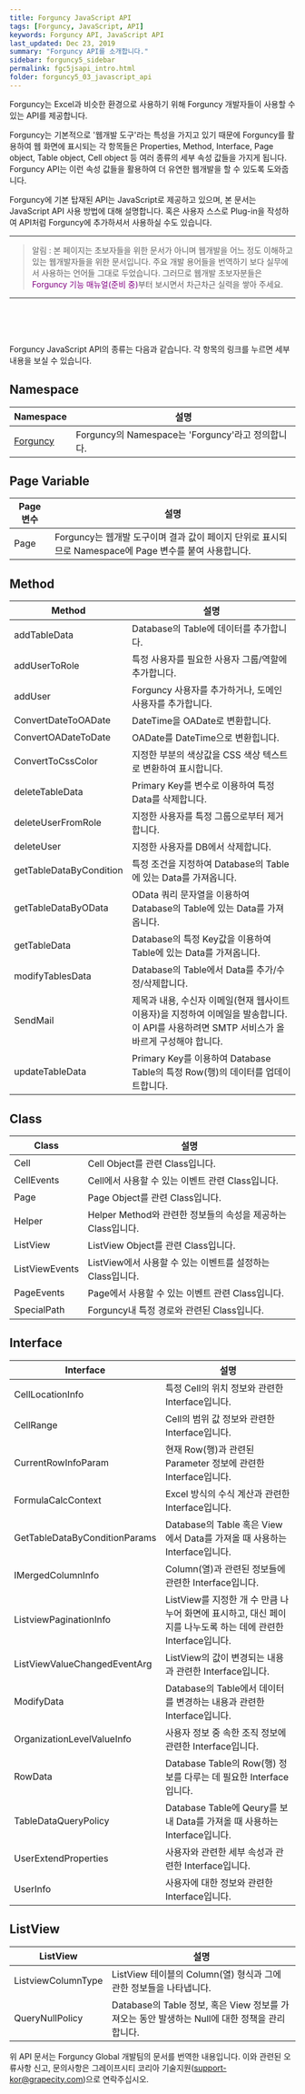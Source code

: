 ```yaml
---
title: Forguncy JavaScript API
tags: [Forguncy, JavaScript, API]
keywords: Forguncy API, JavaScript API
last_updated: Dec 23, 2019
summary: "Forguncy API를 소개합니다."
sidebar: forguncy5_sidebar
permalink: fgc5jsapi_intro.html
folder: forguncy5_03_javascript_api
---
```


Forguncy는 Excel과 비슷한 환경으로 사용하기 위해 Forguncy 개발자들이 사용할 수 있는 API를 제공합니다. 

Forguncy는 기본적으로 '웹개발 도구'라는 특성을 가지고 있기 때문에 Forguncy를 활용하여 웹 화면에 표시되는 각 항목들은 Properties, Method, Interface, Page object, Table object, Cell object 등 여러 종류의 세부 속성 값들을 가지게 됩니다. Forguncy API는 이런 속성 값들을 활용하여 더 유연한 웹개발을 할 수 있도록 도와줍니다.

Forguncy에 기본 탑재된 API는 JavaScript로 제공하고 있으며, 본 문서는 JavaScript API 사용 방법에 대해 설명합니다. 혹은 사용자 스스로 Plug-in을 작성하여 API처럼 Forguncy에 추가하셔서 사용하실 수도 있습니다.

---

> 알림 : 본 페이지는 초보자들을 위한 문서가 아니며 웹개발을 어느 정도 이해하고 있는 웹개발자들을 위한 문서입니다. 주요 개발 용어들을 번역하기 보다 실무에서 사용하는 언어들 그대로 두었습니다. 그러므로 웹개발 초보자분들은 <font color="purple">Forguncy 기능 매뉴얼(준비 중)</font>부터 보시면서 차근차근 실력을 쌓아 주세요.

---

<br /><br /><br />

Forguncy JavaScript API의 종류는 다음과 같습니다. 각 항목의 링크를 누르면 세부 내용을 보실 수 있습니다.

## Namespace

| Namespace | 설명 |
| --- | --- |
| [Forguncy](fgc5jsapi_namespace.html) | Forguncy의 Namespace는 'Forguncy'라고 정의합니다. |


## Page Variable

| Page 변수 | 설명 |
| --- | --- |
| Page | Forguncy는 웹개발 도구이며 결과 값이 페이지 단위로 표시되므로 Namespace에 Page 변수를 붙여 사용합니다. |


## Method

| Method | 설명 |
| --- | --- |
| addTableData | Database의 Table에 데이터를 추가합니다. |
| addUserToRole | 특정 사용자를 필요한 사용자 그룹/역할에 추가합니다. |
| addUser | Forguncy 사용자를 추가하거나, 도메인 사용자를 추가합니다. |
| ConvertDateToOADate | DateTime을 OADate로 변환합니다. |
| ConvertOADateToDate | OADate를 DateTime으로 변환힙니다. |
| ConvertToCssColor | 지정한 부분의 색상값을 CSS 색상 텍스트로 변환하여 표시합니다. |
| deleteTableData | Primary Key를 변수로 이용하여 특정 Data를 삭제합니다. |
| deleteUserFromRole | 지정한 사용자를 특정 그룹으로부터 제거합니다. |
| deleteUser | 지정한 사용자를 DB에서 삭제합니다. |
| getTableDataByCondition | 특정 조건을 지정하여 Database의 Table에 있는 Data를 가져옵니다. |
| getTableDataByOData | OData 쿼리 문자열을 이용하여 Database의 Table에 있는 Data를 가져옵니다. |
| getTableData | Database의 특정 Key값을 이용하여 Table에 있는 Data를 가져옵니다. |
| modifyTablesData | Database의 Table에서 Data를 추가/수정/삭제합니다. |
| SendMail | 제목과 내용, 수신자 이메일(현재 웹사이트 이용자)을 지정하여 이메일을 발송합니다. 이 API를 사용하려면 SMTP 서비스가 올바르게 구성해야 합니다. |
| updateTableData | Primary Key를 이용하여 Database Table의 특정 Row(행)의 데이터를 업데이트합니다. |


## Class

| Class | 설명 |
| --- | --- |
| Cell | Cell Object를 관련 Class입니다. |
| CellEvents | Cell에서 사용할 수 있는 이벤트 관련 Class입니다. |
| Page | Page Object를 관련 Class입니다. |
| Helper | Helper Method와 관련한 정보들의 속성을 제공하는 Class입니다. |
| ListView | ListView Object를 관련 Class입니다. |
| ListViewEvents | ListView에서 사용할 수 있는 이벤트를 설정하는 Class입니다. |
| PageEvents | Page에서 사용할 수 있는 이벤트 관련 Class입니다. |
| SpecialPath | Forguncy내 특정 경로와 관련된 Class입니다. |


## Interface

| Interface | 설명 |
| --- | --- |
| CellLocationInfo | 특정 Cell의 위치 정보와 관련한 Interface입니다. |
| CellRange | Cell의 범위 값 정보와 관련한 Interface입니다. |
| CurrentRowInfoParam | 현재 Row(행)과 관련된 Parameter 정보에 관련한 Interface입니다. |
| FormulaCalcContext | Excel 방식의 수식 계산과 관련한 Interface입니다. |
| GetTableDataByConditionParams | Database의 Table 혹은 View에서 Data를 가져올 때 사용하는 Interface입니다. |
| IMergedColumnInfo | Column(열)과 관련된 정보들에 관련한 Interface입니다. |
| ListviewPaginationInfo | ListView를 지정한 개 수 만큼 나누어 화면에 표시하고, 대신 페이지를 나누도록 하는 데에 관련한 Interface입니다. |
| ListViewValueChangedEventArg | ListView의 값이 변경되는 내용과 관련한 Interface입니다. |
| ModifyData | Database의 Table에서 데이터를 변경하는 내용과 관련한 Interface입니다. |
| OrganizationLevelValueInfo | 사용자 정보 중 속한 조직 정보에 관련한 Interface입니다. |
| RowData | Database Table의 Row(행) 정보를 다루는 데 필요한 Interface입니다. |
| TableDataQueryPolicy | Database Table에 Qeury를 보내 Data를 가져올 때 사용하는 Interface입니다. |
| UserExtendProperties | 사용자와 관련한 세부 속성과 관련한 Interface입니다. |
| UserInfo | 사용자에 대한 정보와 관련한 Interface입니다. |


## ListView

| ListView | 설명 |
| --- | --- |
| ListviewColumnType | ListView 테이블의 Column(열) 형식과 그에 관한 정보들을 나타냅니다. |
| QueryNullPolicy | Database의 Table 정보, 혹은 View 정보를 가져오는 동안 발생하는 Null에 대한 정책을 관리합니다. |


위 API 문서는 Forguncy Global 개발팀의 문서를 번역한 내용입니다. 이와 관련된 오류사항 신고, 문의사항은 그레이프시티 코리아 기술지원([support-kor@grapecity.com](support-kor@grapecity.com))으로 연락주십시오.

